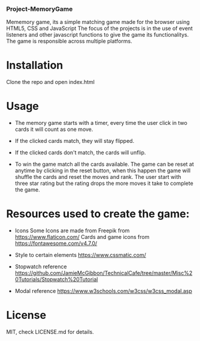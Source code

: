 ### Project-MemoryGame

Mememory game, its a simple matching game made for the browser using HTML5, CSS and JavaScript The focus of the projects is in the use of event listeners and other javascript functions to give the game its functionalitys. The game is responsible across multiple platforms. 

# Installation

Clone the repo and open index.html 

# Usage

- The memory game starts with a timer, every time the user click in two cards it will count as one move.

- If the clicked cards match, they will stay flipped.

- If the clicked cards don't match, the cards will unflip.

- To win the game match all the cards available. The game can be reset at anytime by clicking in the reset button, when this happen
the game will shuffle the cards and reset the moves and rank. The user start with three star rating but the rating drops the more moves it take to complete the game.

# Resources used to create the game:
- Icons
  Some Icons are made from Freepik from https://www.flaticon.com/
  Cards and game icons from https://fontawesome.com/v4.7.0/
  
- Style to certain elements
  https://www.cssmatic.com/
  
- Stopwatch reference
  https://github.com/JamieMcGibbon/TechnicalCafe/tree/master/Misc%20Tutorials/Stopwatch%20Tutorial
  
- Modal reference
  https://www.w3schools.com/w3css/w3css_modal.asp


# License
MIT, check LICENSE.md for details.
